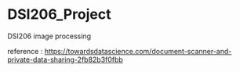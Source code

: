 # DSI206_Project
DSI206 image processing

reference : https://towardsdatascience.com/document-scanner-and-private-data-sharing-2fb82b3f0fbb
